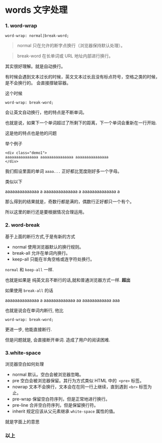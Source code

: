 # words 文字处理

### 1. word-wrap

```
word-wrap: normal|break-word;
```

> normal	只在允许的断字点换行（浏览器保持默认处理）。

> break-word	在长单词或 URL 地址内部进行换行。

其实很好理解。就是自动换行。

有时候会遇到文本过长的时候，英文文本过长且没有标点符号，空格之类的时候，是不会换行的。 会直接撑破容器。

这个时候

```
word-wrap: break-word;
```

会让英文自动换行，他的特点是不断单词。

也就是说，如果下一个单词超过了所剩下的距离，下一个单词会重新在一行开始.

这是他的特点也是他的问题

举个例子

```
<div class="demo1">
aaaaaaaaaaaaaaa aaaaaaaaaaaaaaa aaaaaaaaaaaaaaa
</div>
```
我们假设里面的单词 `aaaa...` 正好都比宽度刚好多一个字母。

类似以下

aaaaaaaaaaaaaa
a
aaaaaaaaaaaaaa
a
aaaaaaaaaaaaaa
a

那么得到的结果就是，奇数行都是满的，偶数行正好都只一个有个。

所以这里的断行还是要根据情况合理运用。

### 2. word-break

基于上面的断行方式,于是有新的方式

- normal	使用浏览器默认的换行规则。
- break-all	允许在单词内换行。
- keep-all	只能在半角空格或连字符处换行。

`normal` 和 `keep-all` 一样.

也就是如果是 纯英文且不断行的话,就和普通浏览器方式一样. **超出**

如果使用 `break-all` 的话


aaaaaaaaaaaaaa
a   aaaaaaaaaaaaa
aa  aaaaaaaaaaaa
aaa

也就是说会在单词内断行, 他比

```
word-wrap: break-word;
```

更进一步, 他能直接断行. 

但是问题就是, 会直接断开单词. 造成了用户的阅读困难.
 
### 3.white-space

浏览器空白如何处理

- normal	默认。空白会被浏览器忽略。
- pre	空白会被浏览器保留。其行为方式类似 HTML 中的` <pre>` 标签。
- nowrap	文本不会换行，文本会在在同一行上继续，直到遇到 `<br>` 标签为止。
- pre-wrap	保留空白符序列，但是正常地进行换行。
- pre-line	合并空白符序列，但是保留换行符。
- inherit	规定应该从父元素继承 `white-space` 属性的值。

就是字面上的意思


### 以上




